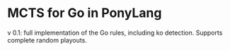 # MCTS for Go in PonyLang

v 0.1: full implementation of the Go rules, including ko detection. Supports complete random playouts.
